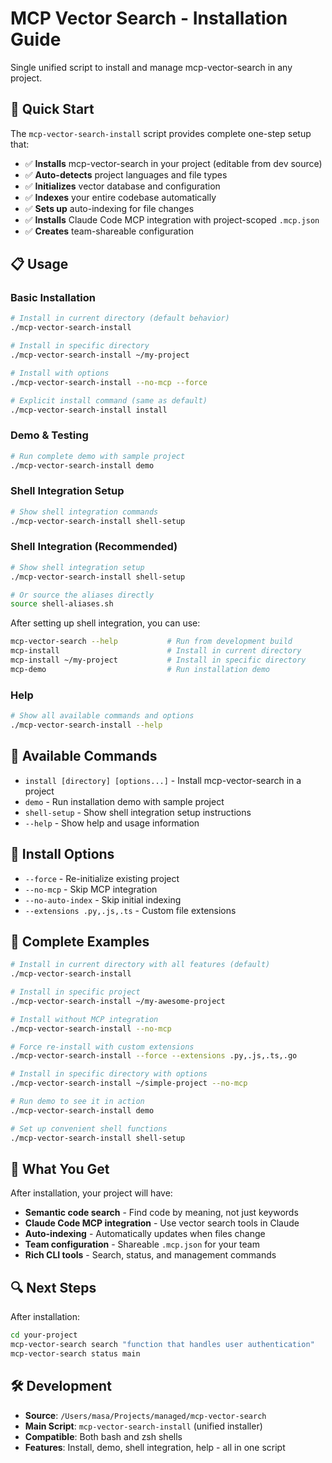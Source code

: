 # MCP Vector Search - Installation Guide

Single unified script to install and manage mcp-vector-search in any project.

## 🚀 Quick Start

The `mcp-vector-search-install` script provides complete one-step setup that:

- ✅ **Installs** mcp-vector-search in your project (editable from dev source)
- ✅ **Auto-detects** project languages and file types
- ✅ **Initializes** vector database and configuration
- ✅ **Indexes** your entire codebase automatically
- ✅ **Sets up** auto-indexing for file changes
- ✅ **Installs** Claude Code MCP integration with project-scoped `.mcp.json`
- ✅ **Creates** team-shareable configuration

## 📋 Usage

### Basic Installation
```bash
# Install in current directory (default behavior)
./mcp-vector-search-install

# Install in specific directory
./mcp-vector-search-install ~/my-project

# Install with options
./mcp-vector-search-install --no-mcp --force

# Explicit install command (same as default)
./mcp-vector-search-install install
```

### Demo & Testing
```bash
# Run complete demo with sample project
./mcp-vector-search-install demo
```

### Shell Integration Setup
```bash
# Show shell integration commands
./mcp-vector-search-install shell-setup
```

### Shell Integration (Recommended)
```bash
# Show shell integration setup
./mcp-vector-search-install shell-setup

# Or source the aliases directly
source shell-aliases.sh
```

After setting up shell integration, you can use:
```bash
mcp-vector-search --help           # Run from development build
mcp-install                        # Install in current directory
mcp-install ~/my-project           # Install in specific directory
mcp-demo                           # Run installation demo
```

### Help
```bash
# Show all available commands and options
./mcp-vector-search-install --help
```

## 🎯 Available Commands

- `install [directory] [options...]` - Install mcp-vector-search in a project
- `demo` - Run installation demo with sample project
- `shell-setup` - Show shell integration setup instructions
- `--help` - Show help and usage information

## 🔧 Install Options

- `--force` - Re-initialize existing project
- `--no-mcp` - Skip MCP integration
- `--no-auto-index` - Skip initial indexing
- `--extensions .py,.js,.ts` - Custom file extensions

## 🧪 Complete Examples

```bash
# Install in current directory with all features (default)
./mcp-vector-search-install

# Install in specific project
./mcp-vector-search-install ~/my-awesome-project

# Install without MCP integration
./mcp-vector-search-install --no-mcp

# Force re-install with custom extensions
./mcp-vector-search-install --force --extensions .py,.js,.ts,.go

# Install in specific directory with options
./mcp-vector-search-install ~/simple-project --no-mcp

# Run demo to see it in action
./mcp-vector-search-install demo

# Set up convenient shell functions
./mcp-vector-search-install shell-setup
```

## 🎉 What You Get

After installation, your project will have:

- **Semantic code search** - Find code by meaning, not just keywords
- **Claude Code MCP integration** - Use vector search tools in Claude
- **Auto-indexing** - Automatically updates when files change
- **Team configuration** - Shareable `.mcp.json` for your team
- **Rich CLI tools** - Search, status, and management commands

## 🔍 Next Steps

After installation:

```bash
cd your-project
mcp-vector-search search "function that handles user authentication"
mcp-vector-search status main
```

## 🛠 Development

- **Source**: `/Users/masa/Projects/managed/mcp-vector-search`
- **Main Script**: `mcp-vector-search-install` (unified installer)
- **Compatible**: Both bash and zsh shells
- **Features**: Install, demo, shell integration, help - all in one script
